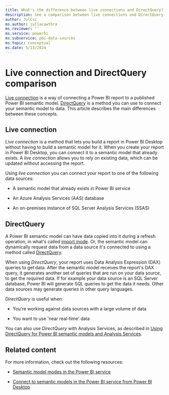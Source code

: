 ```yaml
---
title: What's the difference between live connections and DirectQuery?
description: See a comparison between live connections and DirectQuery
author: JulCsc
ms.author: juliacawthra
ms.reviewer: ''
ms.service: powerbi
ms.subservice: pbi-data-sources
ms.topic: conceptual
ms.date: 5/13/2024
---
```


# Live connection and DirectQuery comparison

[Live connection](desktop-report-lifecycle-datasets.md#using-a-power-bi-service-live-connection-for-report-lifecycle-management) is a way of connecting a Power BI report to a published Power BI semantic model. [DirectQuery](refresh-data.md#semantic-models-in-directquery-mode) is a method you can use to connect your semantic model to data. This article describes the main differences between these concepts. 

## Live connection

*Live connection* is a method that lets you build a report in Power BI Desktop without having to build a semantic model for it. When you create your report in Power BI Desktop, you can connect it to a semantic model that already exists. A *live connection* allows you to rely on existing data, which can be updated without accessing the report. 

Using *live connection* you can connect your report to one of the following data sources:

* A semantic model that already exists in Power BI service

* An Azure Analysis Services (AAS) database  

* An on-premises instance of SQL Server Analysis Services (SSAS)

## DirectQuery

A Power BI semantic model can have data copied into it during a refresh operation, in what's called [import mode](service-dataset-modes-understand.md#import-mode). Or, the semantic model can dynamically request data from a data source it's connected to using a method called [DirectQuery](service-dataset-modes-understand.md#directquery-mode).

When using *DirectQuery*, your report uses Data Analysis Expression (DAX) queries to get data. After the semantic model receives the report's DAX query, it generates another set of queries that are run on your data source, to get the required data. If for example your data source is an SQL Server database, Power BI will generate SQL queries to get the data it needs. Other data sources may generate queries in other query languages.

*DirectQuery* is useful when:

* You're working against data sources with a large volume of data

* You want to use 'near real-time' data

You can also use *DirectQuery* with Analysis Services, as described in [Using DirectQuery for Power BI semantic models and Analysis Services](desktop-directquery-datasets-azure-analysis-services.md).

## Related content

For more information, check out the following resources:

* [Semantic model modes in the Power BI service](service-dataset-modes-understand.md)

* [Connect to semantic models in the Power BI service from Power BI Desktop](desktop-report-lifecycle-datasets.md)
